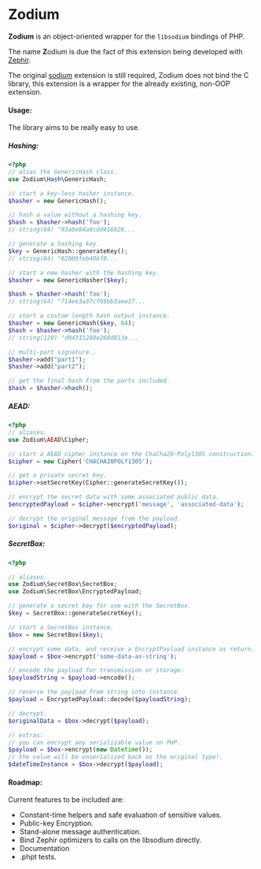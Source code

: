 # Zodium

**Zodium** is an object-oriented wrapper for the `libsodium` bindings of PHP.

The name **Z**odium is due the fact of this extension being developed with [Zephir](https://zephir-lang.com/).

The original [sodium](https://github.com/jedisct1/libsodium-php) extension is still required, Zodium does not
bind the C library, this extension is a wrapper for the already existing, non-OOP extension.

#### Usage:

The library aims to be really easy to use.

##### Hashing:

```php
<?php
// alias the GenericHash class.
use Zodium\Hash\GenericHash;

// start a key-less hasher instance.
$hasher = new GenericHash();

// hash a value without a hashing key.
$hash = $hasher->hash('foo');
// string(64) "93a0e84a8cdd416626...

// generate a hashing key.
$key = GenericHash::generateKey();
// string(64) "62009feb496f0...

// start a new hasher with the hashing key.
$hasher = new GenericHasher($key);

$hash = $hasher->hash('foo');
// string(64) "714ee3a37cf69bb3aee17...

// start a custom length hash output instance.
$hasher = new GenericHash($key, 64);
$hash = $hasher->hash('foo');
// string(128) "d94315288e268d813e...

// multi-part signature..
$hasher->add("part1");
$hasher->add("part2");

// get the final hash from the parts included.
$hash = $hasher->hash();
```

##### AEAD:

```php
<?php
// aliases.
use Zodium\AEAD\Cipher;

// start a AEAD cipher instance on the ChaCha20-Poly1305 construction.
$cipher = new Cipher('CHACHA20POLY1305');

// get a private secret key.
$cipher->setSecretKey(Cipher::generateSecretKey());

// encrypt the secret data with some associated public data.
$encryptedPayload = $cipher->encrypt('message', 'associated-data');

// decrypt the original message from the payload.
$original = $cipher->decrypt($encryptedPayload);
```

##### SecretBox:

```php
<?php

// aliases.
use Zodium\SecretBox\SecretBox;
use Zodium\SecretBox\EncryptedPayload;

// generate a secret key for use with the SecretBox.
$key = SecretBox::generateSecretKey();

// start a SecretBox instance.
$box = new SecretBox($key);

// encrypt some data, and receive a EncryptPayload instance as return.
$payload = $box->encrypt('some-data-as-string');

// encode the payload for transmission or storage:
$payloadString = $payload->encode();

// reverse the payload from string into instance.
$payload = EncryptedPayload::decode($payloadString);

// decrypt.
$originalData = $box->decrypt($payload);

// extras:
// you can encrypt any serializable value on PHP.
$payload = $box->encrypt(new Datetime());
// the value will be unserialized back on the original type!.
$dateTimeInstance = $box->decrypt($payload);

```

#### Roadmap:

Current features to be included are:

- Constant-time helpers and safe evaluation of sensitive values.
- Public-key Encryption.
- Stand-alone message authentication.
- Bind Zephir optimizers to calls on the libsodium directly.
- Documentation
- .phpt tests.
